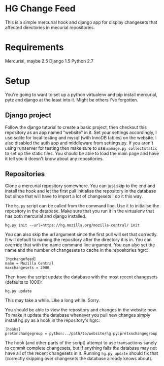 # HG Change Feed #

This is a simple mercurial hook and django app for display changesets that
affected directories in mecurial repositories.

# Requirements #

Mercurial, maybe 2.5
Django 1.5
Python 2.7

# Setup #

You're going to want to set up a python virtualenv and pip install mercurial,
pytz and django at the least into it. Might be others I've forgotten.

## Django project ##

Follow the django tutorial to create a basic project, then checkout this
repository as an app named "website" in it. Set your settings accordingly, I
use sqlite for local testing and mysql (with InnoDB tables) on the website. I
also disabled the auth app and middleware from settings.py. If you aren't using
runserver for testing then make sure to use `manage.py collectstatic` to set up
the static files. You should be able to load the main page and have it tell you
it doesn't know about any repositories.

## Repositories ##

Clone a mercurial repository somewhere. You can just skip to the end and install
the hook and let the first pull initialise the repository in the database but
since that will have to import a lot of changesets I do it this way.

The `hg.py` script can be called from the command line. Use it to initialise the
repository in the database. Make sure that you run it in the virtualenv that has
both mercurial and django installed.

    hg.py init --url=https://hg.mozilla.org/mozilla-central/ init

You can also skip the url argument since the first pull will set that correctly.
It will default to naming the repository after the directory it is in. You can
override that with the name command line argument. You can also set the name and
the number of changesets to cache in the repositories hgrc:

    [hgchangefeed]
    name = Mozilla Central
    maxchangesets = 2000

Then have the script update the database with the most recent changesets
(defaults to 1000):

    hg.py update

This may take a while. Like a long while. Sorry.

You should be able to view the repository and changes in the website now. To
make it update the database whenever you pull new changes simply install hg.py
as a hook in the repository's hgrc:

    [hooks]
    pretxnchangegroup = python:../path/to/website/hg.py:pretxnchangegroup

The hook (and other parts of the script) attempt to use transactions sanely to
commit complete changesets, but if anything fails the database may not have all
of the recent changesets in it. Running `hg.py update` should fix that (correctly
skipping over changesets the database already knows about).
